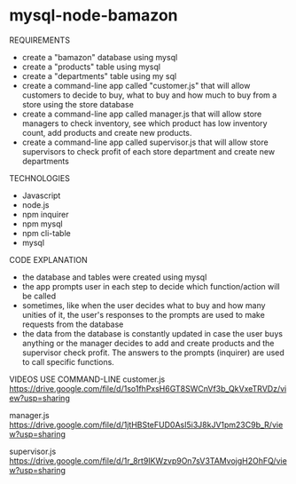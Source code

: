 # mysql-node-bamazon
REQUIREMENTS
- create a "bamazon" database using mysql
- create a "products" table using mysql
- create a "departments" table using my sql
- create a command-line app called "customer.js" that will allow customers to decide to buy, what to buy and how much to buy from a store using the store database
- create a command-line app called manager.js that will allow store managers to check inventory, see which product has low inventory count, add products and create new products.
- create a command-line app called supervisor.js that will allow store supervisors to check profit of each store department and create new departments

TECHNOLOGIES
- Javascript
- node.js
- npm inquirer
- npm mysql
- npm cli-table
- mysql

CODE EXPLANATION
- the database and tables were created using mysql
- the app prompts user in each step to decide which function/action will be called
- sometimes, like when the user decides what to buy and how many unities of it, the user's responses to the prompts are used to make requests from the database
- the data from the database is constantly updated in case the user buys anything or the manager decides to add and create products and the supervisor check profit. The answers to the prompts (inquirer) are used to call specific functions.

VIDEOS USE COMMAND-LINE 
customer.js
https://drive.google.com/file/d/1so1fhPxsH6GT8SWCnVf3b_QkVxeTRVDz/view?usp=sharing


manager.js
https://drive.google.com/file/d/1jtHBSteFUD0AsI5i3J8kJV1pm23C9b_R/view?usp=sharing


supervisor.js
https://drive.google.com/file/d/1r_8rt9IKWzvp9On7sV3TAMvojgH2OhFQ/view?usp=sharing








